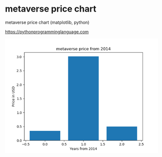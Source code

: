 # metaverse price chart 

metaverse price chart (matplotlib, python)

https://pythonprogramminglanguage.com

<img src='chart.png'>
